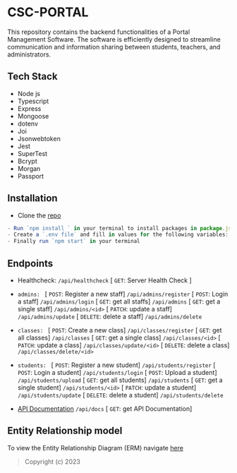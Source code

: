 # CSC-PORTAL
This repository contains the backend functionalities of a Portal Management Software. The software is efficiently designed to streamline communication and information sharing between students, teachers, and administrators.

 ## Tech Stack
- Node js
- Typescript
- Express
- Mongoose
- dotenv
- Joi
- Jsonwebtoken
- Jest
- SuperTest
- Bcrypt
- Morgan
- Passport

## Installation
- Clone the [repo](https://github.com/Okafor-Ifeanyi/csc_school_portal.git) 
``` js
- Run `npm install ` in your terminal to install packages in package.json
- Create a `.env file` and fill in values for the following variables: - `DATABASE_URI`
- Finally run `npm start` in your terminal
```
## Endpoints 
- Healthcheck: `/api/healthcheck` 
    [ `GET`: Server Health Check ]

 - `admins: `
    [ `POST`: Register a new staff]  `/api/admins/register`
    [ `POST`: Login a staff]  `/api/admins/login`
    [ `GET`: get all staffs] `/api/admins`
    [ `GET`: get a single staff] `/api/admins/<id>`
    [ `PATCH`: update a staff] `/api/admins/update`
    [ `DELETE`: delete a staff] `/api/admins/delete`

 - `classes: `
    [ `POST`: Create a new class]  `/api/classes/register`
    [ `GET`: get all classes] `/api/classes`
    [ `GET`: get a single class] `/api/classes/<id>`
    [ `PATCH`: update a class] `/api/classes/update/<id>`
    [ `DELETE`: delete a class] `/api/classes/delete/<id>`

- `students: `
    [ `POST`: Register a new student]  `/api/students/register`
    [ `POST`: Login a student]  `/api/students/login`
    [ `POST`: Upload a student]  `/api/students/upload`
    [ `GET`: get all students] `/api/students`
    [ `GET`: get a single student] `/api/students/<id>`
    [ `PATCH`: update a student] `/api/students/update`
    [ `DELETE`: delete a student] `/api/students/delete`



- [API Documentation](https://documenter.getpostman.com/view/26151840/2s93JtQixJ) `/api/docs` [ `GET`: get API Documentation] 
## Entity Relationship model
To view the Entity Relationship Diagram (ERM) navigate [here](https://github.com/Okafor-Ifeanyi/csc_school_portal/blob/c2c0e0da14eddb6630860032c127b544e2d90622/ERM/CSC%20School%20Portal.pdf)

> Copyright (c) 2023 
